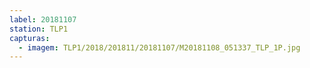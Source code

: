 ```yaml
---
label: 20181107
station: TLP1
capturas:
  - imagem: TLP1/2018/201811/20181107/M20181108_051337_TLP_1P.jpg
---
```

